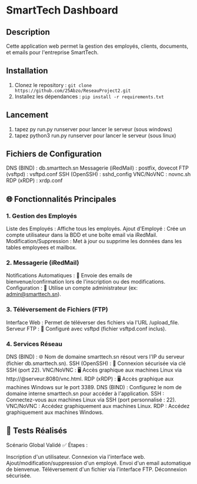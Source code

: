 # SmartTech Dashboard

## Description
Cette application web permet la gestion des employés, clients, documents, et emails pour l'entreprise SmartTech.

## Installation
1. Clonez le repository : `git clone https://github.com/25Abzo/ReseauProject2.git`
2. Installez les dépendances : `pip install -r requirements.txt`

## Lancement 
1. tapez py run.py runserver pour lancer le serveur (sous windows)
1. tapez python3 run.py runserver pour lancer le serveur (sous linux)

## Fichiers de Configuration

DNS (BIND) : db.smarttech.sn
Messagerie (iRedMail) : postfix, dovecot
FTP (vsftpd) : vsftpd.conf
SSH (OpenSSH) : sshd_config
VNC/NoVNC : novnc.sh
RDP (xRDP) : xrdp.conf

## 🌐 Fonctionnalités Principales
### 1. Gestion des Employés
Liste des Employés : Affiche tous les employés.
Ajout d'Employé : Crée un compte utilisateur dans la BDD et une boîte email via iRedMail.
Modification/Suppression : Met à jour ou supprime les données dans les tables employees et mailbox.
### 2. Messagerie (iRedMail)
Notifications Automatiques :
📧 Envoie des emails de bienvenue/confirmation lors de l'inscription ou des modifications.
Configuration :
🔑 Utilise un compte administrateur (ex: admin@smarttech.sn).
### 3. Téléversement de Fichiers (FTP)
Interface Web : Permet de téléverser des fichiers via l'URL /upload_file.
Serveur FTP :
📂 Configuré avec vsftpd (fichier vsftpd.conf inclus).
### 4. Services Réseau
DNS (BIND) :
🌐 Nom de domaine smarttech.sn résout vers l'IP du serveur (fichier db.smarttech.sn).
SSH (OpenSSH) :
🔑 Connexion sécurisée via clé SSH (port 22).
VNC/NoVNC :
🖥️ Accès graphique aux machines Linux via http://@serveur:8080/vnc.html.
RDP (xRDP) :
🖥️ Accès graphique aux machines Windows sur le port 3389.
DNS (BIND) : Configurez le nom de domaine interne smarttech.sn pour accéder à l'application.
SSH : Connectez-vous aux machines Linux via SSH (port personnalisé : 22).
VNC/NoVNC : Accédez graphiquement aux machines Linux.
RDP : Accédez graphiquement aux machines Windows.

## 🧪 Tests Réalisés
Scénario Global Validé
✅ Étapes :

Inscription d'un utilisateur.
Connexion via l'interface web.
Ajout/modification/suppression d'un employé.
Envoi d'un email automatique de bienvenue.
Téléversement d'un fichier via l'interface FTP.
Déconnexion sécurisée.
